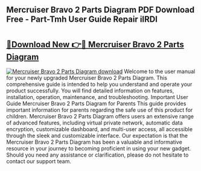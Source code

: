 ## Mercruiser Bravo 2 Parts Diagram PDF Download Free - Part-Tmh User Guide Repair iIRDl

# <h2><a href="http://dflmqtv.blite.top/?on=Mercruiser+Bravo+2+Parts+Diagram">🔗Download New 👉🔴 Mercruiser Bravo 2 Parts Diagram</a></h2>

[![Mercruiser Bravo 2 Parts Diagram download](https://i.imgur.com/lujVjoI.png)](http://dflmqtv.blite.top/?on=Mercruiser+Bravo+2+Parts+Diagram)
Welcome to the user manual for your newly upgraded Mercruiser Bravo 2 Parts Diagram. This comprehensive guide is intended to help you understand and operate your product successfully. You will find detailed information on features, installation, operation, maintenance, and troubleshooting. Important User Guide Mercruiser Bravo 2 Parts Diagram for Parents This guide provides important information for parents regarding the safe use of this product for children. Mercruiser Bravo 2 Parts Diagram offers users an extensive range of advanced features, including virtual private network, automatic data encryption, customizable dashboard, and multi-user access, all accessible through the sleek and customizable interface. Our expectation is that the Mercruiser Bravo 2 Parts Diagram has been a valuable and informative resource in your journey to becoming proficient in using your new gadget. Should you need any assistance or clarification, please do not hesitate to contact our support team.
